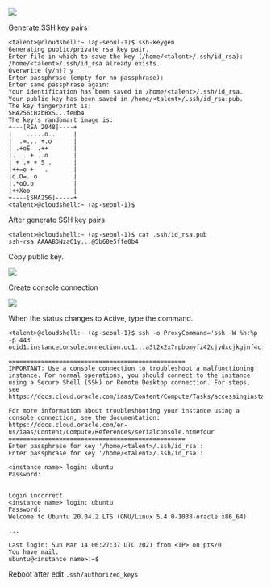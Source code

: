 ![](https://images.velog.io/images/jhj46456/post/a3583d5a-6fee-4bdf-91b4-62a5f93e46d3/one.png)

Generate SSH key pairs

    <talent>@cloudshell:~ (ap-seoul-1)$ ssh-keygen
    Generating public/private rsa key pair.
    Enter file in which to save the key (/home/<talent>/.ssh/id_rsa):
    /home/<talent>/.ssh/id_rsa already exists.
    Overwrite (y/n)? y
    Enter passphrase (empty for no passphrase):
    Enter same passphrase again:
    Your identification has been saved in /home/<talent>/.ssh/id_rsa.
    Your public key has been saved in /home/<talent>/.ssh/id_rsa.pub.
    The key fingerprint is:
    SHA256:BzbBxS...fe0b4
    The key's randomart image is:
    +---[RSA 2048]----+
    |    .....o..     |
    |  .=... +.o      |
    | .+oE  .++       |
    |. .. + ..o       |
    | + .+ + S .      |
    |++=o +   .       |
    |o.O=. o          |
    |.*oO.o           |
    |++Xoo            |
    +----[SHA256]-----+
    <talent>@cloudshell:~ (ap-seoul-1)$

After generate SSH key pairs

    <talent>@cloudshell:~ (ap-seoul-1)$ cat .ssh/id_rsa.pub
    ssh-rsa AAAAB3NzaC1y...@5b60e5ffe0b4

Copy public key.

![](https://images.velog.io/images/jhj46456/post/e6042ed3-297a-45b1-9c87-444ca0935b93/two.png)

Create console connection

![](https://images.velog.io/images/jhj46456/post/d3bd8aa8-7cc8-4c29-aafc-7c1601f4e277/three.png)

When the status changes to Active, type the command.

    <talent>@cloudshell:~ (ap-seoul-1)$ ssh -o ProxyCommand='ssh -W %h:%p -p 443 ocid1.instanceconsoleconnection.oc1...a3t2x2x7rpbomyfz42cjydxcjkgjnf4cfq

    =================================================
    IMPORTANT: Use a console connection to troubleshoot a malfunctioning instance. For normal operations, you should connect to the instance using a Secure Shell (SSH) or Remote Desktop connection. For steps, see https://docs.cloud.oracle.com/iaas/Content/Compute/Tasks/accessinginstance.htm

    For more information about troubleshooting your instance using a console connection, see the documentation: https://docs.cloud.oracle.com/en-us/iaas/Content/Compute/References/serialconsole.htm#four
    =================================================
    Enter passphrase for key '/home/<talent>/.ssh/id_rsa':
    Enter passphrase for key '/home/<talent>/.ssh/id_rsa':

    <instance name> login: ubuntu
    Password:


    Login incorrect
    <instance name> login: ubuntu
    Password:
    Welcome to Ubuntu 20.04.2 LTS (GNU/Linux 5.4.0-1038-oracle x86_64)

    ...

    Last login: Sun Mar 14 06:27:37 UTC 2021 from <IP> on pts/0
    You have mail.
    ubuntu@<instance name>:~$

Reboot after edit `.ssh/authorized_keys`
